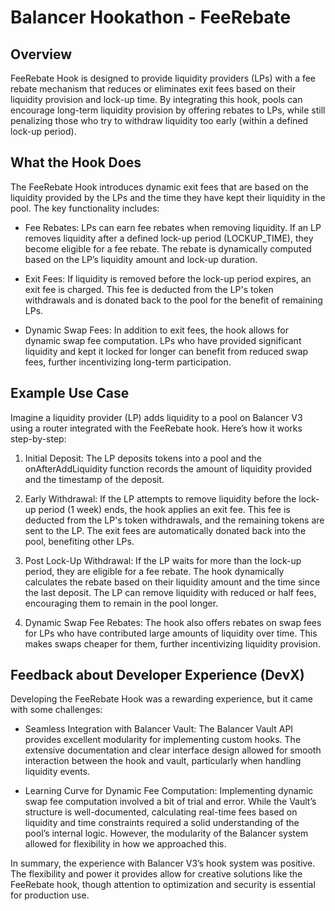 # Balancer Hookathon - FeeRebate

## Overview

FeeRebate Hook is designed to provide liquidity providers (LPs) with a fee rebate mechanism that reduces or eliminates exit fees based on their liquidity provision and lock-up time. By integrating this hook, pools can encourage long-term liquidity provision by offering rebates to LPs, while still penalizing those who try to withdraw liquidity too early (within a defined lock-up period).

## What the Hook Does

The FeeRebate Hook introduces dynamic exit fees that are based on the liquidity provided by the LPs and the time they have kept their liquidity in the pool. The key functionality includes:

- Fee Rebates: LPs can earn fee rebates when removing liquidity. If an LP removes liquidity after a defined lock-up period (LOCKUP_TIME), they become eligible for a fee rebate. The rebate is dynamically computed based on the LP’s liquidity amount and lock-up duration.

- Exit Fees: If liquidity is removed before the lock-up period expires, an exit fee is charged. This fee is deducted from the LP's token withdrawals and is donated back to the pool for the benefit of remaining LPs.

- Dynamic Swap Fees: In addition to exit fees, the hook allows for dynamic swap fee computation. LPs who have provided significant liquidity and kept it locked for longer can benefit from reduced swap fees, further incentivizing long-term participation.

## Example Use Case

Imagine a liquidity provider (LP) adds liquidity to a pool on Balancer V3 using a router integrated with the FeeRebate hook. Here’s how it works step-by-step:

1. Initial Deposit: The LP deposits tokens into a pool and the onAfterAddLiquidity function records the amount of liquidity provided and the timestamp of the deposit.

2. Early Withdrawal: If the LP attempts to remove liquidity before the lock-up period (1 week) ends, the hook applies an exit fee. This fee is deducted from the LP's token withdrawals, and the remaining tokens are sent to the LP. The exit fees are automatically donated back into the pool, benefiting other LPs.

3. Post Lock-Up Withdrawal: If the LP waits for more than the lock-up period, they are eligible for a fee rebate. The hook dynamically calculates the rebate based on their liquidity amount and the time since the last deposit. The LP can remove liquidity with reduced or half fees, encouraging them to remain in the pool longer.

4. Dynamic Swap Fee Rebates: The hook also offers rebates on swap fees for LPs who have contributed large amounts of liquidity over time. This makes swaps cheaper for them, further incentivizing liquidity provision.

## Feedback about Developer Experience (DevX)

Developing the FeeRebate Hook was a rewarding experience, but it came with some challenges:

- Seamless Integration with Balancer Vault: The Balancer Vault API provides excellent modularity for implementing custom hooks. The extensive documentation and clear interface design allowed for smooth interaction between the hook and vault, particularly when handling liquidity events.

- Learning Curve for Dynamic Fee Computation: Implementing dynamic swap fee computation involved a bit of trial and error. While the Vault’s structure is well-documented, calculating real-time fees based on liquidity and time constraints required a solid understanding of the pool’s internal logic. However, the modularity of the Balancer system allowed for flexibility in how we approached this.


In summary, the experience with Balancer V3’s hook system was positive. The flexibility and power it provides allow for creative solutions like the FeeRebate hook, though attention to optimization and security is essential for production use.